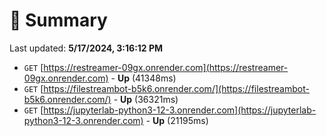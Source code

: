 # 📖 Summary
Last updated: **5/17/2024, 3:16:12 PM**

- `GET` [https://restreamer-09gx.onrender.com](https://restreamer-09gx.onrender.com) - **Up** (41348ms)
- `GET` [https://filestreambot-b5k6.onrender.com/](https://filestreambot-b5k6.onrender.com/) - **Up** (36321ms)
- `GET` [https://jupyterlab-python3-12-3.onrender.com](https://jupyterlab-python3-12-3.onrender.com) - **Up** (21195ms)
